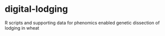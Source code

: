 # digital-lodging
R scripts and supporting data for phenomics enabled genetic dissection of lodging in wheat
